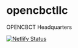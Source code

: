 # opencbctllc
OPENCBCT Headquarters

[![Netlify Status](https://api.netlify.com/api/v1/badges/4aaab66f-8eb4-4b98-b57c-fe5d0d7116f5/deploy-status)](https://app.netlify.com/sites/opencbct/deploys)
